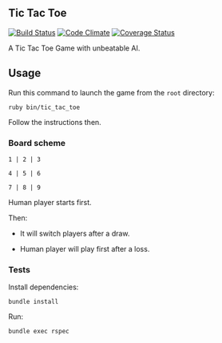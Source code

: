 ## Tic Tac Toe
[![Build Status](https://travis-ci.org/folieadrien/tic_tac_toe.svg)](https://travis-ci.org/folieadrien/tic_tac_toe)
[![Code Climate](https://codeclimate.com/github/folieadrien/tic_tac_toe.png)](https://codeclimate.com/github/folieadrien/tic_tac_toe)
[![Coverage Status](https://coveralls.io/repos/folieadrien/tic_tac_toe/badge.svg?branch=master)](https://coveralls.io/r/folieadrien/tic_tac_toe?branch=master)

A Tic Tac Toe Game with unbeatable AI.

## Usage
Run this command to launch the game from the `root` directory:

    ruby bin/tic_tac_toe

Follow the instructions then.

### Board scheme

    1 | 2 | 3

    4 | 5 | 6

    7 | 8 | 9

Human player starts first.

Then:

* It will switch players after a draw.

* Human player will play first after a loss.

### Tests
Install dependencies:

    bundle install

Run:

    bundle exec rspec
